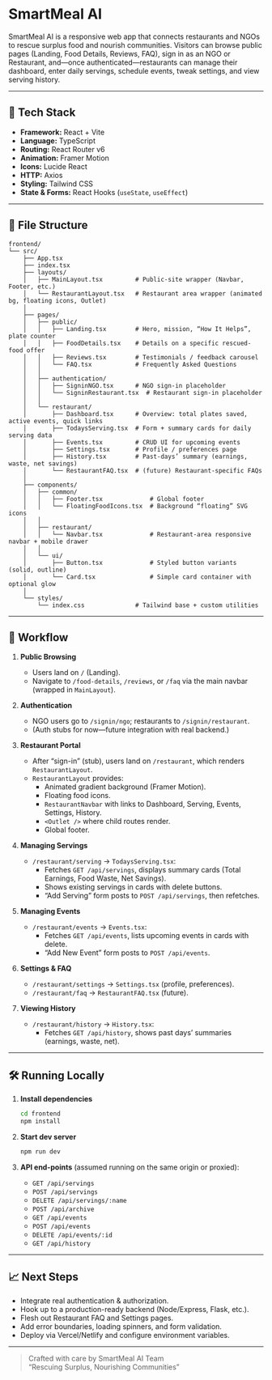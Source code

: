 # SmartMeal AI

SmartMeal AI is a responsive web app that connects restaurants and NGOs to rescue surplus food and nourish communities. Visitors can browse public pages (Landing, Food Details, Reviews, FAQ), sign in as an NGO or Restaurant, and—once authenticated—restaurants can manage their dashboard, enter daily servings, schedule events, tweak settings, and view serving history.

---

## 🚀 Tech Stack

- **Framework:** React + Vite
- **Language:** TypeScript
- **Routing:** React Router v6
- **Animation:** Framer Motion
- **Icons:** Lucide React
- **HTTP:** Axios
- **Styling:** Tailwind CSS
- **State & Forms:** React Hooks (`useState`, `useEffect`)

---

## 📁 File Structure

```
frontend/
└── src/
    ├── App.tsx
    ├── index.tsx
    ├── layouts/
    │   ├── MainLayout.tsx         # Public‐site wrapper (Navbar, Footer, etc.)
    │   └── RestaurantLayout.tsx   # Restaurant area wrapper (animated bg, floating icons, Outlet)
    │
    ├── pages/
    │   ├── public/
    │   │   ├── Landing.tsx        # Hero, mission, “How It Helps”, plate counter
    │   │   ├── FoodDetails.tsx    # Details on a specific rescued‐food offer
    │   │   ├── Reviews.tsx        # Testimonials / feedback carousel
    │   │   └── FAQ.tsx            # Frequently Asked Questions
    │   │
    │   ├── authentication/
    │   │   ├── SigninNGO.tsx      # NGO sign‐in placeholder
    │   │   └── SigninRestaurant.tsx  # Restaurant sign‐in placeholder
    │   │
    │   └── restaurant/
    │       ├── Dashboard.tsx      # Overview: total plates saved, active events, quick links
    │       ├── TodaysServing.tsx  # Form + summary cards for daily serving data
    │       ├── Events.tsx         # CRUD UI for upcoming events
    │       ├── Settings.tsx       # Profile / preferences page
    │       ├── History.tsx        # Past‐days’ summary (earnings, waste, net savings)
    │       └── RestaurantFAQ.tsx  # (future) Restaurant‐specific FAQs
    │
    ├── components/
    │   ├── common/
    │   │   ├── Footer.tsx             # Global footer
    │   │   └── FloatingFoodIcons.tsx  # Background “floating” SVG icons
    │   │
    │   ├── restaurant/
    │   │   └── Navbar.tsx             # Restaurant‐area responsive navbar + mobile drawer
    │   │
    │   └── ui/
    │       ├── Button.tsx             # Styled button variants (solid, outline)
    │       └── Card.tsx               # Simple card container with optional glow
    │
    └── styles/
        └── index.css              # Tailwind base + custom utilities
```

---

## 🔄 Workflow

1. **Public Browsing**  
   - Users land on `/` (Landing).  
   - Navigate to `/food-details`, `/reviews`, or `/faq` via the main navbar (wrapped in `MainLayout`).

2. **Authentication**  
   - NGO users go to `/signin/ngo`; restaurants to `/signin/restaurant`.  
   - (Auth stubs for now—future integration with real backend.)

3. **Restaurant Portal**  
   - After “sign-in” (stub), users land on `/restaurant`, which renders `RestaurantLayout`.  
   - `RestaurantLayout` provides:
     - Animated gradient background (Framer Motion).
     - Floating food icons.
     - `RestaurantNavbar` with links to Dashboard, Serving, Events, Settings, History.
     - `<Outlet />` where child routes render.
     - Global footer.

4. **Managing Servings**  
   - `/restaurant/serving` → `TodaysServing.tsx`:  
     - Fetches `GET /api/servings`, displays summary cards (Total Earnings, Food Waste, Net Savings).  
     - Shows existing servings in cards with delete buttons.  
     - “Add Serving” form posts to `POST /api/servings`, then refetches.

5. **Managing Events**  
   - `/restaurant/events` → `Events.tsx`:  
     - Fetches `GET /api/events`, lists upcoming events in cards with delete.  
     - “Add New Event” form posts to `POST /api/events`.

6. **Settings & FAQ**  
   - `/restaurant/settings` → `Settings.tsx` (profile, preferences).  
   - `/restaurant/faq` → `RestaurantFAQ.tsx` (future).

7. **Viewing History**  
   - `/restaurant/history` → `History.tsx`:  
     - Fetches `GET /api/history`, shows past days’ summaries (earnings, waste, net).

---

## 🛠️ Running Locally

1. **Install dependencies**  
   ```bash
   cd frontend
   npm install
   ```

2. **Start dev server**  
   ```bash
   npm run dev
   ```

3. **API end-points** (assumed running on the same origin or proxied):  
   - `GET /api/servings`  
   - `POST /api/servings`  
   - `DELETE /api/servings/:name`  
   - `POST /api/archive`  
   - `GET /api/events`  
   - `POST /api/events`  
   - `DELETE /api/events/:id`  
   - `GET /api/history`

---

## 📈 Next Steps

- Integrate real authentication & authorization.  
- Hook up to a production-ready backend (Node/Express, Flask, etc.).  
- Flesh out Restaurant FAQ and Settings pages.  
- Add error boundaries, loading spinners, and form validation.  
- Deploy via Vercel/Netlify and configure environment variables.

---

> Crafted with care by SmartMeal AI Team  
> “Rescuing Surplus, Nourishing Communities”  
